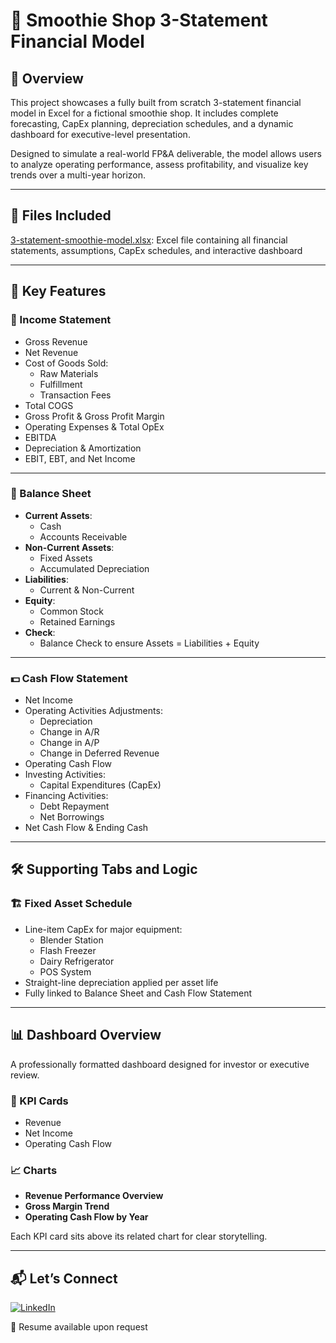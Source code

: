 # 🍓 Smoothie Shop 3-Statement Financial Model

## 📌 Overview  
This project showcases a fully built from scratch 3-statement financial model in Excel for a fictional smoothie shop. It includes complete forecasting, CapEx planning, depreciation schedules, and a dynamic dashboard for executive-level presentation.

Designed to simulate a real-world FP&A deliverable, the model allows users to analyze operating performance, assess profitability, and visualize key trends over a multi-year horizon.

---

## 📁 Files Included  
[3-statement-smoothie-model.xlsx](./3-statement-smoothie-model.xlsx): Excel file containing all financial statements, assumptions, CapEx schedules, and interactive dashboard

---

## 🧠 Key Features

### 🔢 Income Statement  
- Gross Revenue  
- Net Revenue  
- Cost of Goods Sold:  
  - Raw Materials  
  - Fulfillment  
  - Transaction Fees  
- Total COGS  
- Gross Profit & Gross Profit Margin  
- Operating Expenses & Total OpEx  
- EBITDA  
- Depreciation & Amortization  
- EBIT, EBT, and Net Income

---

### 🧾 Balance Sheet  
- **Current Assets**:  
  - Cash  
  - Accounts Receivable  
- **Non-Current Assets**:  
  - Fixed Assets  
  - Accumulated Depreciation  
- **Liabilities**:  
  - Current & Non-Current  
- **Equity**:  
  - Common Stock  
  - Retained Earnings  
- **Check**:  
  - Balance Check to ensure Assets = Liabilities + Equity

---

### 💵 Cash Flow Statement  
- Net Income  
- Operating Activities Adjustments:  
  - Depreciation  
  - Change in A/R  
  - Change in A/P  
  - Change in Deferred Revenue  
- Operating Cash Flow  
- Investing Activities:  
  - Capital Expenditures (CapEx)  
- Financing Activities:  
  - Debt Repayment  
  - Net Borrowings  
- Net Cash Flow & Ending Cash

---

## 🛠️ Supporting Tabs and Logic

### 🏗️ Fixed Asset Schedule  
- Line-item CapEx for major equipment:  
  - Blender Station  
  - Flash Freezer  
  - Dairy Refrigerator  
  - POS System  
- Straight-line depreciation applied per asset life  
- Fully linked to Balance Sheet and Cash Flow Statement

---

## 📊 Dashboard Overview

A professionally formatted dashboard designed for investor or executive review.

### 🎯 KPI Cards  
- Revenue  
- Net Income  
- Operating Cash Flow

### 📈 Charts  
- **Revenue Performance Overview**  
- **Gross Margin Trend**  
- **Operating Cash Flow by Year**

Each KPI card sits above its related chart for clear storytelling.

---


## 📬 Let’s Connect  
[![LinkedIn](https://img.shields.io/badge/-LinkedIn-blue?style=flat-square&logo=linkedin&logoColor=white)](https://www.linkedin.com/in/shaonbrownmba/)

💼 Resume available upon request
